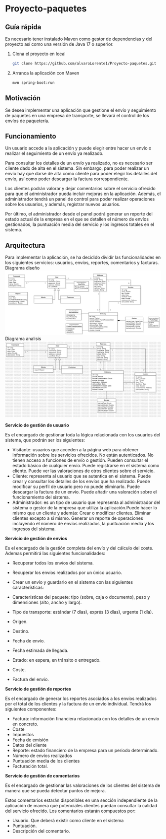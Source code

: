 # Proyecto-paquetes

## Guía rápida

Es necesario tener instalado Maven como gestor de dependencias y del proyecto así como una versión de Java 17 o superior.

1. Clona el proyecto en local
    ```bash
    git clone https://github.com/alvaroLorente1/Proyecto-paquetes.git
    ```  

2. Arranca la aplicación con Maven
    ```bash
    mvn spring-boot:run 
    ```

## Motivación
Se desea implementar una aplicación que gestione el envío y seguimiento de paquetes en una empresa de transporte, se llevará el control de los envíos de paquetería.

## Funcionamiento
Un usuario accede a la aplicación y puede elegir entre hacer un envío o realizar el seguimiento de un envío ya realizado.  

Para consultar los detalles de un envío ya realizado, no es necesario ser cliente dado de alta en el sistema. Sin embargo, para poder realizar un envío hay que darse de alta como cliente para poder elegir los detalles del envío, así como poder descargar la factura correspondiente.  

Los clientes podrán valorar y dejar comentarios sobre el servicio ofrecido para que el administrador pueda incluir mejoras en la aplicación. 
Además, el administrador tendrá un panel de control para poder realizar operaciones sobre los usuarios, y además, registrar nuevos usuarios.  

Por último, el administrador desde el panel podrá generar un reporte del estado actual de la empresa en el que se detallen el número de envíos gestionados, la puntuación media del servicio y los ingresos totales en el sistema.

## Arquitectura
Para implementar la aplicación, se ha decidido dividir las funcionalidades en los siguientes servicios: usuarios, envíos, reportes, comentarios y facturas.
Diagrama diseño
![diagrama del proyecto](doc/diagrama-clases.png)
Diagrama analisis
![diagrama del proyecto](doc/analisis.png)

 **Servicio de gestión de usuario**  

Es el encargado de gestionar toda la lógica relacionada con los usuarios del sistema, que podrán ser los siguientes:  

* Visitante: usuarios que acceden a la página web para obtener información sobre los servicios ofrecidos. 
No están autenticados.
No tienen acceso a funciones de envío o gestión.
Pueden consultar el estado básico de cualquier envío.
Puede registrarse en el sistema como cliente.
Puede ver las valoraciones de otros clientes sobre el servicio.
* Cliente: representa al usuario que se autentica en el sistema.
Puede crear y consultar los detalles de los envíos que ha realizado. 
Puede modificar su perfil de usuario pero no puede eliminarlo.
Puede descargar la factura de un envío.
Puede añadir una valoración sobre el funcionamiento del sistema.
* Administrador: es un tipo de usuario que representa al administrador del sistema o gestor de la empresa que utiliza la aplicación.Puede hacer lo mismo que un cliente y además:
Crear o modificar clientes.
Eliminar clientes excepto a sí mismo.
Generar un reporte de operaciones incluyendo el número de envíos realizados, la puntuación media y los ingresos del sistema.

**Servicio de gestión de envíos**  

Es el encargado de la gestión completa del envío y del cálculo del coste. Ademas permitirá las siguientes funcionalidades:  

* Recuperar todos los envíos del sistema.
* Recuperar los envíos realizados por un único usuario.
* Crear un envío  y guardarlo en el sistema con las siguientes características:  

* Características del paquete: tipo (sobre, caja o documento), peso y dimensiones (alto, ancho y largo).
* Tipo de transporte: estándar (7 días), exprés (3 días), urgente (1 día).
* Origen.
* Destino.
* Fecha de envío.
* Fecha estimada de llegada.
* Estado: en espera, en tránsito o entregado.
* Coste.
* Factura del envío.

**Servicio de gestión de reportes**  

Es el encargado de generar los reportes asociados a los envíos realizados por el total de los clientes y la factura de un envío individual. Tendrá los siguientes componentes:  

* Factura: información financiera relacionada con los detalles de un envío en concreto.
* Coste
* Impuestos
* Fecha de emisión
* Datos del cliente
* Reporte: estado financiero de la empresa para un periodo determinado.
* Número de envíos realizados
* Puntuación media de los clientes
* Facturación total.

**Servicio de gestión de comentarios**  

Es el encargado de gestionar las valoraciones de los clientes del sistema de manera que se pueda detectar puntos de mejora.  

Estos comentarios estarán disponibles en una sección independiente de la aplicación de manera que potenciales clientes puedan consultar la calidad del servicio ofrecido. Los comentarios estarán compuestos por:
* Usuario. Que deberá existir como cliente en el sistema
* Puntuación.
* Descripción del comentario.





